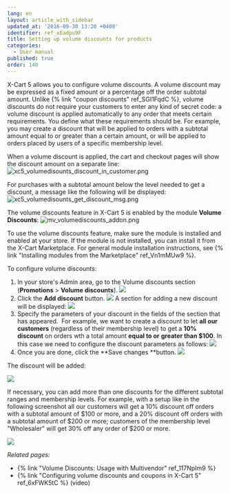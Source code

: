 ```yaml
---
lang: en
layout: article_with_sidebar
updated_at: '2016-09-30 13:20 +0400'
identifier: ref_xEadpu9F
title: Setting up volume discounts for products
categories:
  - User manual
published: true
order: 140
---
```


X-Cart 5 allows you to configure volume discounts. A volume discount may be expressed as a fixed amount or a percentage off the order subtotal amount. Unlike {% link "coupon discounts" ref_SGI1FqdC %}, volume discounts do not require your customers to enter any kind of secret code: a volume discount is applied automatically to any order that meets certain requirements. You define what these requirements should be. For example, you may create a discount that will be applied to orders with a subtotal amount equal to or greater than a certain amount, or will be applied to orders placed by users of a specific membership level.

When a volume discount is applied, the cart and checkout pages will show the discount amount on a separate line:
![xc5_volumedisounts_discount_in_customer.png]({{site.baseurl}}/attachments/ref_xEadpu9F/xc5_volumedisounts_discount_in_customer.png)

For purchases with a subtotal amount below the level needed to get a discount, a message like the following will be displayed:
![xc5_volumedisounts_get_discount_msg.png]({{site.baseurl}}/attachments/ref_xEadpu9F/xc5_volumedisounts_get_discount_msg.png)

The volume discounts feature in X-Cart 5 is enabled by the module **Volume Discounts**:
![mv_volumediscounts_addon.png]({{site.baseurl}}/attachments/ref_xEadpu9F/mv_volumediscounts_addon.png)

To use the volume discounts feature, make sure the module is installed and enabled at your store. If the module is not installed, you can install it from the X-Cart Marketplace. For general module installation instructions, see {% link "Installing modules from the Marketplace" ref_Vn1mMUw9 %}.

To configure volume discounts:

1.  In your store's Admin area, go to the Volume discounts section (**Promotions** > **Volume discounts**).
    ![]({{site.baseurl}}/attachments/6389792/8719439.png)
2.  Click the **Add discount** button.
    ![]({{site.baseurl}}/attachments/6389792/8719440.png)
    A section for adding a new discount will be displayed:
    ![]({{site.baseurl}}/attachments/6389792/8719441.png)
3.  Specify the parameters of your discount in the fields of the section that has appeared. 
    For example, we want to create a discount to let **all our customers** (regardless of their membership level) to get a **10% discount** on orders wth a total amount **equal to or** **greater than $100**. In this case we need to configure the discount parameters as follows:
    ![]({{site.baseurl}}/attachments/6389792/8719442.png)
4.  Once you are done, click the **Save changes **button.
    ![]({{site.baseurl}}/attachments/6389792/8719443.png)

The discount will be added:

![]({{site.baseurl}}/attachments/6389792/8719450.png)

If necessary, you can add more than one discounts for the different subtotal ranges and membership levels. For example, with a setup like in the following screenshot all our customers will get a 10% discount off orders with a subtotal amount of $100 or more, and a 20% discount off orders with a subtotal amount of $200 or more; customers of the membership level "Wholesaler" will get 30% off any order of $200 or more.

![]({{site.baseurl}}/attachments/6389792/8719452.png)

_Related pages:_

   * {% link "Volume Discounts: Usage with Multivendor" ref_117NpIm9 %}
   * {% link "Configuring volume discounts and coupons in X-Cart 5" ref_6xFWK5tC %} (video)
